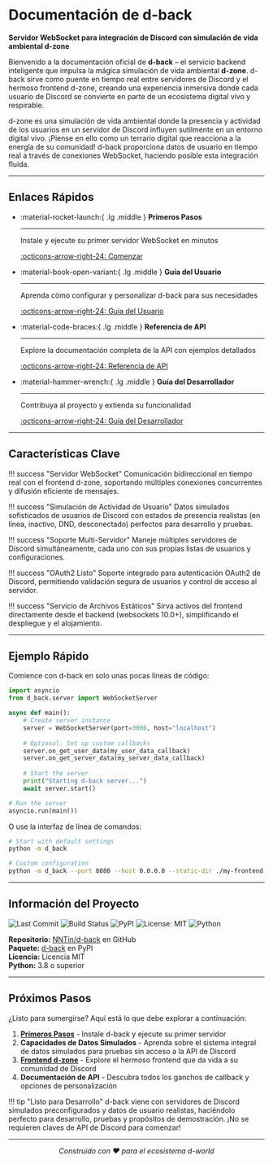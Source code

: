 # Documentación de d-back

**Servidor WebSocket para integración de Discord con simulación de vida ambiental d-zone**

Bienvenido a la documentación oficial de **d-back** – el servicio backend inteligente que impulsa la mágica simulación de vida ambiental **d-zone**. d-back sirve como puente en tiempo real entre servidores de Discord y el hermoso frontend d-zone, creando una experiencia inmersiva donde cada usuario de Discord se convierte en parte de un ecosistema digital vivo y respirable.

d-zone es una simulación de vida ambiental donde la presencia y actividad de los usuarios en un servidor de Discord influyen sutilmente en un entorno digital vivo. ¡Piense en ello como un terrario digital que reacciona a la energía de su comunidad! d-back proporciona datos de usuario en tiempo real a través de conexiones WebSocket, haciendo posible esta integración fluida.

---

## Enlaces Rápidos

<div class="grid cards" markdown>

-   :material-rocket-launch:{ .lg .middle } __Primeros Pasos__

    ---

    Instale y ejecute su primer servidor WebSocket en minutos

    [:octicons-arrow-right-24: Comenzar](getting-started.md)

-   :material-book-open-variant:{ .lg .middle } __Guía del Usuario__

    ---

    Aprenda cómo configurar y personalizar d-back para sus necesidades

    [:octicons-arrow-right-24: Guía del Usuario](user-guide/index.md)

-   :material-code-braces:{ .lg .middle } __Referencia de API__

    ---

    Explore la documentación completa de la API con ejemplos detallados

    [:octicons-arrow-right-24: Referencia de API](api-reference.md)

-   :material-hammer-wrench:{ .lg .middle } __Guía del Desarrollador__

    ---

    Contribuya al proyecto y extienda su funcionalidad

    [:octicons-arrow-right-24: Guía del Desarrollador](developer-guide.md)

</div>

---

## Características Clave

!!! success "Servidor WebSocket"
    Comunicación bidireccional en tiempo real con el frontend d-zone, soportando múltiples conexiones concurrentes y difusión eficiente de mensajes.

!!! success "Simulación de Actividad de Usuario"
    Datos simulados sofisticados de usuarios de Discord con estados de presencia realistas (en línea, inactivo, DND, desconectado) perfectos para desarrollo y pruebas.

!!! success "Soporte Multi-Servidor"
    Maneje múltiples servidores de Discord simultáneamente, cada uno con sus propias listas de usuarios y configuraciones.

!!! success "OAuth2 Listo"
    Soporte integrado para autenticación OAuth2 de Discord, permitiendo validación segura de usuarios y control de acceso al servidor.

!!! success "Servicio de Archivos Estáticos"
    Sirva activos del frontend directamente desde el backend (websockets 10.0+), simplificando el despliegue y el alojamiento.

---

## Ejemplo Rápido

Comience con d-back en solo unas pocas líneas de código:

```python
import asyncio
from d_back.server import WebSocketServer

async def main():
    # Create server instance
    server = WebSocketServer(port=3000, host="localhost")
    
    # Optional: Set up custom callbacks
    server.on_get_user_data(my_user_data_callback)
    server.on_get_server_data(my_server_data_callback)
    
    # Start the server
    print("Starting d-back server...")
    await server.start()

# Run the server
asyncio.run(main())
```

O use la interfaz de línea de comandos:

```bash
# Start with default settings
python -m d_back

# Custom configuration
python -m d_back --port 8080 --host 0.0.0.0 --static-dir ./my-frontend
```

---

## Información del Proyecto

![Last Commit](https://img.shields.io/github/last-commit/NNTin/d-back)
![Build Status](https://github.com/NNTin/d-back/actions/workflows/test.yml/badge.svg)
![PyPI](https://img.shields.io/pypi/v/d-back)
![License: MIT](https://img.shields.io/badge/License-MIT-blue.svg)
![Python](https://img.shields.io/badge/python-3.8+-blue.svg)

**Repositorio:** [NNTin/d-back](https://github.com/NNTin/d-back) en GitHub  
**Paquete:** [d-back](https://pypi.org/project/d-back/) en PyPI  
**Licencia:** Licencia MIT  
**Python:** 3.8 o superior

---

## Próximos Pasos

¿Listo para sumergirse? Aquí está lo que debe explorar a continuación:

1. **[Primeros Pasos](getting-started.md)** - Instale d-back y ejecute su primer servidor
2. **Capacidades de Datos Simulados** - Aprenda sobre el sistema integral de datos simulados para pruebas sin acceso a la API de Discord
3. **[Frontend d-zone](https://nntin.github.io/d-zone/)** - Explore el hermoso frontend que da vida a su comunidad de Discord
4. **Documentación de API** - Descubra todos los ganchos de callback y opciones de personalización

!!! tip "Listo para Desarrollo"
    d-back viene con servidores de Discord simulados preconfigurados y datos de usuario realistas, haciéndolo perfecto para desarrollo, pruebas y propósitos de demostración. ¡No se requieren claves de API de Discord para comenzar!

---

<p align="center">
  <em>Construido con ❤️ para el ecosistema d-world</em>
</p>
